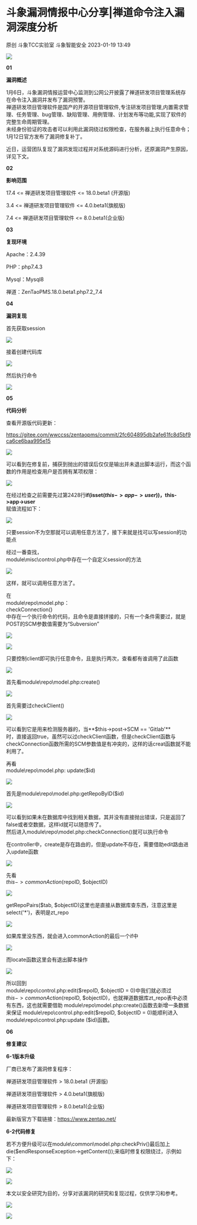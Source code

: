 #  斗象漏洞情报中心分享|禅道命令注入漏洞深度分析   
原创 斗象TCC实验室  斗象智能安全   2023-01-19 13:49  
  
![](https://mmbiz.qpic.cn/mmbiz_png/IzoUxlR3uC2nMFkib7KNyP1UsWiaFreWZXuiajNGht48kmLn9sK3qjQEzicD7G85icP20jdWUFdPFey2duCibibtaIpibA/640?wx_fmt=png "")  
  
  
**01**  
  
**漏洞概述**  
  
  
  
1月6日，斗象漏洞情报运营中心监测到公网公开披露了禅道研发项目管理系统存在命令注入漏洞并发布了漏洞预警。  
禅道研发项目管理软件是国产的开源项目管理软件,专注研发项目管理,内置需求管理、任务管理、bug管理、缺陷管理、用例管理、计划发布等功能,实现了软件的完整生命周期管理。  
未经身份验证的攻击者可以利用此漏洞绕过权限检查，在服务器上执行任意命令；  
1月12日官方发布了漏洞修复补丁。  
  
  
  
近日，运营团队复现了漏洞发现过程并对系统源码进行分析，还原漏洞产生原因，详见下文。  
  
  
**02**  
  
**影响范围**  
  
  
17.4 <= 禅道研发项目管理软件 <= 18.0.beta1 (开源版)  
  
3.4 <= 禅道研发项目管理软件 <= 4.0.beta1(旗舰版)  
  
7.4 <= 禅道研发项目管理软件 <= 8.0.beta1(企业版)  
  
  
**03**  
  
**复现环境**  
  
  
Apache：2.4.39  
  
PHP：php7.4.3  
  
Mysql：Mysql8  
  
禅道：ZenTaoPMS.18.0.beta1.php7.2_7.4  
  
  
**04**  
  
**漏洞复现**  
  
  
首先获取session  
  
![](https://mmbiz.qpic.cn/mmbiz_jpg/IzoUxlR3uC2nMFkib7KNyP1UsWiaFreWZXJCj8d4sCeSBKtSCaAGZqPCiaWVJpoWib4icIocQek44IfurWrsorl905A/640?wx_fmt=jpeg "")  
  
  
接着创建代码库  
  
![](https://mmbiz.qpic.cn/mmbiz_jpg/IzoUxlR3uC2nMFkib7KNyP1UsWiaFreWZXMBSVAdgxqMZDiaMDMc5Tff5dE6O5gR5ibYOd01LOoibeFZ7ne4nZZn8KA/640?wx_fmt=jpeg "")  
  
  
然后执行命令  
  
![](https://mmbiz.qpic.cn/mmbiz_jpg/IzoUxlR3uC2nMFkib7KNyP1UsWiaFreWZXianor7vJZoFYWPUWLa5MicmpwrpNazLUxTUf4fvbRDQKib7sXciczJCxsg/640?wx_fmt=jpeg "")  
  
  
**05**  
  
**代码分析**  
  
  
查看开源版代码更新：  
  
https://gitee.com/wwccss/zentaopms/commit/2fc604895db2afe61fc8d5bf9ca6ce6baa995e15  
  
  
![](https://mmbiz.qpic.cn/mmbiz_jpg/IzoUxlR3uC2nMFkib7KNyP1UsWiaFreWZXTAR039d3TGhMmwOKkuIbn9U5hOJ9iaGUUHIqYzEqBibkjcWnEJwEfOFQ/640?wx_fmt=jpeg "")  
  
  
可以看到在修复前，捕获到抛出的错误后仅仅是输出并未退出脚本运行，而这个函数的作用是检查用户是否拥有某项权限：  
  
  
![](https://mmbiz.qpic.cn/mmbiz_jpg/IzoUxlR3uC2nMFkib7KNyP1UsWiaFreWZXzOCaRqBDFiaafxuKwQwjiaQyqubiaq73X4gIjKwDQc3eDsk6VVlB9ibJeA/640?wx_fmt=jpeg "")  
  
  
在经过检查之前需要先过第2428行**if(isset($this->app->user))，$this->app->user**  
赋值流程如下：  
  
  
![](https://mmbiz.qpic.cn/mmbiz_jpg/IzoUxlR3uC2nMFkib7KNyP1UsWiaFreWZXqH7NecHJE6LNO9SUEDiafhNploIic5g24hG1IoiavibxULYmHVnj1fQQEQ/640?wx_fmt=jpeg "")  
  
只要session不为空那就可以调用任意方法了，接下来就是找可以写session的功能点  
  
经过一番查找，  
module\misc\control.php中存在一个自定义session的方法  
  
![](https://mmbiz.qpic.cn/mmbiz_jpg/IzoUxlR3uC2nMFkib7KNyP1UsWiaFreWZXzBj17XtS7FDlJO4OTspKaxW7icDmbu9Z2q05gHJkY7B5qA4mHZ7xw5g/640?wx_fmt=jpeg "")  
  
这样，就可以调用任意方法了。  
  
在  
module\repo\model.php：  
checkConnection()  
中存在一个执行命令的代码，且命令是直接拼接的，只有一个条件需要过，就是POST的SCM参数值需要为“Subversion”  
  
![](https://mmbiz.qpic.cn/mmbiz_jpg/IzoUxlR3uC2nMFkib7KNyP1UsWiaFreWZXicEOJla7LH792wOkvMfe1lBSpUaKicg9NyEmNgPrV85QyqrdTpuyiag8Q/640?wx_fmt=jpeg "")  
  
![](https://mmbiz.qpic.cn/mmbiz_jpg/IzoUxlR3uC2nMFkib7KNyP1UsWiaFreWZXcVj8ibiciaWLUeHRR9FP4RaHa010OAM7YhBVliaxdiaFY2EYbM3rA6tTtwQ/640?wx_fmt=jpeg "")  
  
只要控制client即可执行任意命令，且是执行两次，查看都有谁调用了此函数  
  
![](https://mmbiz.qpic.cn/mmbiz_jpg/IzoUxlR3uC2nMFkib7KNyP1UsWiaFreWZXIZ55oBKREVUxk7hHTCS8T9Y0GHZvZCF5ibMwRmh8eXy0IrViam407RGg/640?wx_fmt=jpeg "")  
  
首先看module\repo\model.php:create()  
  
![](https://mmbiz.qpic.cn/mmbiz_jpg/IzoUxlR3uC2nMFkib7KNyP1UsWiaFreWZXPpw8AKhzXzuRkHollia3iaJTyYXkJSLicnvUEU0o3icLz1d2UT16POVk1w/640?wx_fmt=jpeg "")  
  
首先需要过checkClient()  
  
![](https://mmbiz.qpic.cn/mmbiz_jpg/IzoUxlR3uC2nMFkib7KNyP1UsWiaFreWZX9wc7teSJjAZ6Gz3w9KXRUa2EOYHks84khKBV1UmCDjxVK3ib1oSVibvA/640?wx_fmt=jpeg "")  
  
可以看到它是用来检测服务器的，当**$this->post->SCM == 'Gitlab'**  
时，直接返回true，虽然可以过checkClient函数，但是checkClient函数与checkConnection函数所需的SCM参数值是有冲突的，这样的话creat函数就不能利用了。  
  
  
再看  
module\repo\model.php: update($id)  
  
![](https://mmbiz.qpic.cn/mmbiz_jpg/IzoUxlR3uC2nMFkib7KNyP1UsWiaFreWZX59NNia0L3ZLicoPkCw5MOTJVW47qMJ9SW5YuVzrcbTogOjoB24n2ia6vA/640?wx_fmt=jpeg "")  
  
首先是module\repo\model.php:getRepoByID($id)  
  
![](https://mmbiz.qpic.cn/mmbiz_jpg/IzoUxlR3uC2nMFkib7KNyP1UsWiaFreWZX2nEAhOvSErypouq4QjDJibiaWbvEiblJ0fAoNhX3jNrp3pPrnQicn2Dq0A/640?wx_fmt=jpeg "")  
  
可以看到如果未在数据库中找到相关数据，其并没有直接抛出错误，只是返回了false或者空数据，这样id就可以随意传了。  
然后进入module\repo\model.php:checkConnection()就可以执行命令  
  
在controller中，create是存在路由的，但是update不存在，需要借助edit路由进入update函数  
  
![](https://mmbiz.qpic.cn/mmbiz_jpg/IzoUxlR3uC2nMFkib7KNyP1UsWiaFreWZXwf8E1icWVs209vicj8KpxWsMkPHu6qfpUZicO9XZaYzia0JlRXzPtLUCLg/640?wx_fmt=jpeg "")  
  
先看  
$this->commonAction($repoID, $objectID)  
  
![](https://mmbiz.qpic.cn/mmbiz_jpg/IzoUxlR3uC2nMFkib7KNyP1UsWiaFreWZXcu4ibg5SFL8ToXspSoTWJaOjueTkibzksPGWZ595KQf7e0CjyJ54bh9w/640?wx_fmt=jpeg "")  
  
  
getRepoPairs($tab, $objectID)这里也是直接从数据库查东西，注意这里是select('*')，表明是zt_repo  
  
![](https://mmbiz.qpic.cn/mmbiz_jpg/IzoUxlR3uC2nMFkib7KNyP1UsWiaFreWZXzsUviaVms8ibT5eMoarbV9GroGcZLiauRptUJuia9ib0hTd3yWNoVGJ1lYg/640?wx_fmt=jpeg "")  
  
  
如果库里没东西，就会进入commonAction的最后一个if中  
  
![](https://mmbiz.qpic.cn/mmbiz_jpg/IzoUxlR3uC2nMFkib7KNyP1UsWiaFreWZXzPPrCic3Pnib4yRP5ZniabPOicXLYDyKfmu1B1YYrZHleRBTVUAnIia0Apw/640?wx_fmt=jpeg "")  
  
  
而locate函数这里会有退出脚本操作  
  
![](https://mmbiz.qpic.cn/mmbiz_jpg/IzoUxlR3uC2nMFkib7KNyP1UsWiaFreWZXCKn0Wutwg6unX2bFwE0k5P9wiaUoAicKJpyib7tm1cdCChWdEu0xsqjng/640?wx_fmt=jpeg "")  
  
  
所以回到  
module\repo\control.php:edit($repoID, $objectID = 0)中我们就必须过  
$this->commonAction($repoID, $objectID)，也就禅道数据库zt_repo表中必须有东西，这也就需要借助  
module\repo\model.php:create()函数去新增一条数据来保证  
module\repo\control.php:edit($repoID, $objectID = 0)能顺利进入  
module\repo\control.php:update ($id)函数。  
  
  
**06**  
  
**修复建议**  
  
  
**6-1版本升级**  
  
厂商已发布了漏洞修复程序：  
  
禅道研发项目管理软件 > 18.0.beta1 (开源版)  
  
禅道研发项目管理软件 > 4.0.beta1(旗舰版)  
  
禅道研发项目管理软件 > 8.0.beta1(企业版)  
  
最新版官方下载链接：https://www.zentao.net/  
  
  
**6-2代码修复**  
  
若不方便升级可以在module\common\model.php:checkPriv()最后加上die($endResponseException->getContent());来临时修复权限绕过，示例如下：  
  
  
![](https://mmbiz.qpic.cn/mmbiz_jpg/IzoUxlR3uC2nMFkib7KNyP1UsWiaFreWZXyibic4I1bbAuricQKEhD8gKTO6rsSFnfjyiaPeE2kwD4iakfFp6kTVjlzIQ/640?wx_fmt=jpeg "")  
  
  
  
![](https://mmbiz.qpic.cn/mmbiz_png/IzoUxlR3uC2nMFkib7KNyP1UsWiaFreWZXZ46vBKZGV5hbic6cudmGBDzwIy27tgsdicZESdwwH8PC6ictdickic1eDicg/640?wx_fmt=png "")  
  
本文以安全研究为目的，分享对该漏洞的研究和复现过程，仅供学习和参考。  
  
![](https://mmbiz.qpic.cn/mmbiz_png/IzoUxlR3uC2nMFkib7KNyP1UsWiaFreWZXZ46vBKZGV5hbic6cudmGBDzwIy27tgsdicZESdwwH8PC6ictdickic1eDicg/640?wx_fmt=png "")  
  
  
  
  
  
![](https://mmbiz.qpic.cn/mmbiz_gif/IzoUxlR3uC0yIODatib63ibiagXdHoOHnfvyopZXFMjK9AAicWP1wU5v10n1nCNXoj0ib0Xeib1L1cpiapC57wdicKjQJw/640?wx_fmt=gif&wxfrom=5&wx_lazy=1 "")  
  
  
